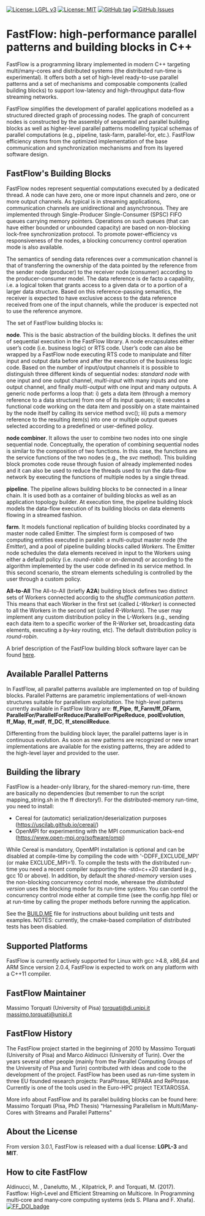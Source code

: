 [![License: LGPL v3](https://img.shields.io/badge/License-LGPL%20v3-blue.svg)](https://www.gnu.org/licenses/lgpl-3.0)
[![License: MIT](https://img.shields.io/badge/License-MIT-yellow.svg)](https://opensource.org/licenses/MIT)
[![GitHub tag](https://img.shields.io/github/tag/fastflow/fastflow.svg)](http://github.com/fastflow/fastflow/releases)
[![GitHub Issues](https://img.shields.io/github/issues/fastflow/fastflow.svg)](http://github.com/fastflow/fastflow/issues)

# FastFlow: high-performance parallel patterns and building blocks in C++

FastFlow is a programming library implemented in modern C++ targeting
multi/many-cores and distributed systems (the distributed run-time is experimental).
It offers both a set of high-level ready-to-use parallel patterns and a set
of mechanisms and composable components (called building blocks) to support low-latency and high-throughput data-flow streaming networks.

FastFlow simplifies the development of parallel applications modelled as a
structured directed graph of processing nodes.
The graph of concurrent nodes is constructed by the assembly of sequential
and parallel building blocks as well as higher-level parallel patterns modelling typical schemas of parallel computations (e.g., pipeline, task-farm, parallel-for, etc.).
FastFlow efficiency stems from the optimized implementation of the base communication and synchronization mechanisms and from its layered software design.

## FastFlow's Building Blocks

FastFlow nodes represent sequential computations executed by a dedicated thread.
A node can have zero, one or more input channels and zero, one or more output channels.
As typical is in streaming applications, communication channels are unidirectional and
asynchronous. They are implemented through Single-Producer Single-Consumer
(SPSC) FIFO queues carrying memory pointers. Operations on such queues (that can have either
bounded or unbounded capacity) are based on  non-blocking lock-free synchronization protocol.
To promote power-efficiency vs responsiveness of the nodes, a blocking concurrency
control operation mode is also available.

The semantics of sending data references over a communication channel is that of transferring
the ownership of the data pointed by the reference from the sender node (producer) to the
receiver node (consumer) according to the producer-consumer model.
The data reference is de facto a capability, i.e. a logical token that grants access to a given
data or to a portion of a larger data structure. Based on this reference-passing semantics,
the receiver is expected to have exclusive access to the data reference received from one of
the input channels, while the producer is expected not to use the reference anymore.

The set of FastFlow building blocks is:

**node**. This is the basic abstraction of the building blocks. It defines the unit of sequential execution in the FastFlow library. A node encapsulates either user’s code (i.e. business logic) or RTS code. User’s code can also be wrapped by a FastFlow node executing RTS code to manipulate and filter input and output data before and after the execution of the business logic code. Based on the number of input/output channels it is possible to distinguish three different kinds of sequential nodes: *standard node* with one input and one output channel, *multi-input* with many inputs and one output channel, and finally *multi-output* with one input and many outputs. 
A generic node performs a loop that: i) gets a data item (through a memory reference to a data structure) from one of its input queues; ii) executes a functional code working on the data item and possibly on a state maintained by the node itself by calling its service method svc(); iii) puts a memory reference to the resulting item(s) into one or multiple output queues selected according to a predefined or user-defined policy.

**node combiner**. It allows the user to combine two nodes into one single sequential node. Conceptually, the operation of combining sequential nodes is similar to the composition of two functions. In this case, the functions are the service functions of the two nodes (e.g., the *svc* method). This building block promotes code reuse through fusion of already implemented nodes and it can also be used to reduce the threads used to run the data-flow network by executing the functions of multiple nodes by a single thread.

**pipeline**. The pipeline allows building blocks to be connected in a linear chain. It is used both as a container of building blocks as well as an application topology builder. At execution time, the pipeline building block models the data-flow execution of its building blocks on data elements flowing in a streamed fashion.

**farm**. It models functional replication of building blocks coordinated by a master node called Emitter. The simplest form is composed of two computing entities executed in parallel: a multi-output master node (the *Emitter*), and a pool of pipeline building blocks called *Workers*. The Emitter node schedules the data elements received in input to the Workers using either a default policy (i.e. *round-robin* or *on-demand*) or according to the algorithm implemented by the user code defined in its service method. In this second scenario, the stream elements scheduling is controlled by the user through a custom policy.

**All-to-All** The All-to-All (briefly **A2A**) building block defines two distinct sets of Workers connected accordig to the *shuffle communication pattern*. This means that each Worker in the first set (called *L-Worker*) is connected to all the Workers in the second set (called *R-Workers*). The user may implement any custom distribution policy in the L-Workers (e.g., sending each data item to a specific worker of the R-Worker set, broadcasting data elements, executing a *by-key* routing, etc). The default distribution policy is *round-robin*.

A brief description of the FastFlow building block software layer can be found [here](https://docs.google.com/presentation/d/1mCJ9Bf4zo3MX2DFGG0zfbJ2URdCIJoECt87-Rkt2swc/edit?usp=sharing).

## Available Parallel Patterns

In FastFlow, all parallel patterns available are implemented on top of building blocks. 
Parallel Patterns are parametric implementations of well-known structures suitable 
for parallelism exploitation. The high-level patterns currently available in FastFlow library are: 
**ff_Pipe**, **ff_Farm/ff_OFarm**, **ParallelFor/ParallelForReduce/ParallelForPipeReduce**, **poolEvolution**,
**ff_Map**, **ff_mdf**, **ff_DC**, **ff_stencilReduce**. 

Differenting from the building block layer, the parallel patterns layer is in continuous evolution. 
As soon as new patterns are recognized or new smart implementations are available for the existing patterns, 
they are added to the high-level layer and provided to the user.


## Building the library

FastFlow is a header-only library, for the shared-memory run-time, there are basically no dependencies
(but remember to run the script mapping_string.sh in the ff directory!).
For the distributed-memory run-time, you need to install:
 - Cereal for (automatic) serialization/deserialization purposes (https://uscilab.github.io/cereal/)
 - OpenMPI for experimenting with the MPI communication back-end (https://www.open-mpi.org/software/ompi)

While Cereal is mandatory, OpenMPI installation is optional and can be disabled at compile-time by compiling the
code with '-DDFF_EXCLUDE_MPI' (or make EXCLUDE_MPI=1). To compile the tests with the distributed run-time you need a
recent compiler supporting the -std=c++20 standard (e.g., gcc 10 or above).
In addition, by default the *shared-memory* version uses the non-blocking concurrency control mode, wherease the
*distributed version* uses the blocking mode for its run-time system. You can control the concurrency control mode
either at compile time (see the config.hpp file) or at run-time by calling the proper methods before running the application.

See the [BUILD.ME](BUILD.ME) file for instructions about building unit tests and examples.
NOTES: currently, the cmake-based compilation of distributed tests has been disabled. 

## Supported Platforms
FastFlow is currently actively supported for Linux with gcc >4.8, x86_64 and ARM
Since version 2.0.4, FastFlow is expected to work on any platform with a C++11 compiler. 

## FastFlow Maintainer
Massimo Torquati (University of Pisa)
<torquati@di.unipi.it> <massimo.torquati@unipi.it>

## FastFlow History
The FastFlow project started in the beginning of 2010 by Massimo Torquati (University of Pisa) and 
Marco Aldinucci (University of Turin). 
Over the years several other people (mainly from the Parallel Computing Groups of the University of Pisa and Turin) contributed with ideas and code to the development of the project. FastFlow has been used
as run-time system in three EU founded research projects: ParaPhrase, REPARA and RePhrase. Currently is one of the tools used in the Euro-HPC project TEXTAROSSA.

More info about FastFlow and its parallel building blocks can be found here:
Massimo Torquati (Pisa, PhD Thesis) "Harnessing Parallelism in Multi/Many-Cores with Streams and Parallel Patterns"

## About the License
From version 3.0.1, FastFlow is released with a dual license: <strong>LGPL-3</strong> and <strong>MIT</strong>. 

## How to cite FastFlow
Aldinucci, M. , Danelutto, M. , Kilpatrick, P. and Torquati, M. (2017). Fastflow: High‐Level and Efficient Streaming on Multicore. In Programming multi‐core and many‐core computing systems (eds S. Pllana and F. Xhafa).
[![FF_DOI_badge](https://img.shields.io/badge/DOI-https%3A%2F%2Fdoi.org%2F10.1002%2F9781119332015.ch13-blue.svg)](https://doi.org/10.1002/9781119332015.ch13)

